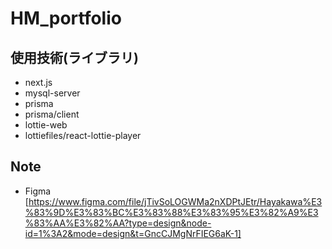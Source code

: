 # HM_portfolio

## 使用技術(ライブラリ)

- next.js
- mysql-server
- prisma
- prisma/client
- lottie-web
- lottiefiles/react-lottie-player

## Note

- Figma
  [https://www.figma.com/file/jTivSoLOGWMa2nXDPtJEtr/Hayakawa%E3%83%9D%E3%83%BC%E3%83%88%E3%83%95%E3%82%A9%E3%83%AA%E3%82%AA?type=design&node-id=1%3A2&mode=design&t=GncCJMgNrFIEG6aK-1]
